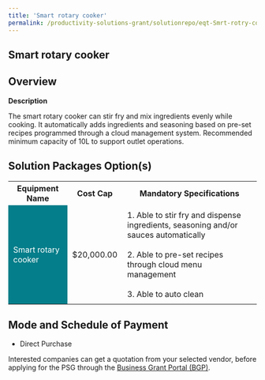```yaml
---
title: 'Smart rotary cooker'
permalink: /productivity-solutions-grant/solutionrepo/eqt-Smrt-rotry-cookr--Food-Srvcs
---
```


## Smart rotary cooker

## Overview

**Description**

The smart rotary cooker can stir fry and mix ingredients evenly while cooking. It automatically adds ingredients and seasoning based on pre-set recipes programmed through a cloud management system. 
Recommended minimum capacity of 10L to support outlet operations.

## Solution Packages Option(s)

<table>
<tr>
<th><b>Equipment Name</b></th>
<th><b>Cost Cap</b></th>
<th><b>Mandatory Specifications</b></th>
</tr>
<tr>
<td style='padding: 10px; background-color: #037E8A; color: #FFFFFF;'>Smart rotary cooker </td>
<td style='padding: 10px;'>$20,000.00</td>
<td style='padding: 10px;'>1. Able to stir fry and dispense ingredients, seasoning and/or sauces automatically <br><br>2. Able to pre-set recipes through cloud menu management<br><br>3. Able to auto clean </td>
</tr>
</table>

## Mode and Schedule of Payment

 - Direct Purchase

Interested companies can get a quotation from your selected vendor, before applying for the PSG through the <a href='https://www.businessgrants.gov.sg/' target='_blank' rel='noopener'>Business Grant Portal (BGP)</a>.

<script src="/jquery/resize-tables.js"></script>

